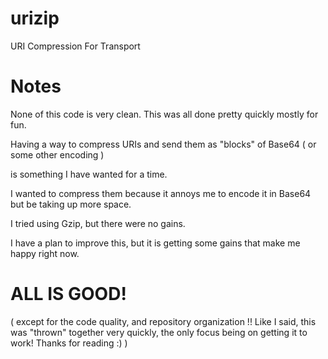 # urizip
URI Compression For Transport

# Notes

None of this code is very clean. This was all done pretty quickly mostly for fun.

Having a way to compress URIs and send them as "blocks" of Base64 ( or some other encoding )

is something I have wanted for a time. 

I wanted to compress them because it annoys me to encode it in Base64 but be taking up more space.

I tried using Gzip, but there were no gains.

I have a plan to improve this, but it is getting some gains that make me happy right now. 

# ALL IS GOOD!

( except for the code quality, and repository organization !! Like I said, this was "thrown" together very quickly, the only focus being on getting it to work! Thanks for reading :) )
